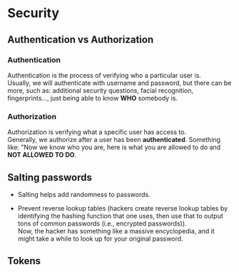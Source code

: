 # Security

## Authentication vs Authorization

### Authentication

Authentication is the process of verifying who a particular user is. \
Usually, we will authenticate with username and password, but there can be more, such as: additional security questions, facial recognition, fingerprints..., just being able to know **WHO** somebody is.

### Authorization

Authorization is verifying what a specific user has access to. \
Generally, we authorize after a user has been **authenticated**. Something like: "Now we know who you are, here is what you are allowed to do and **NOT ALLOWED TO DO**.

## Salting passwords

- Salting helps add randomness to passwords.

- Prevent reverse lookup tables (hackers create reverse lookup tables by identifying the hashing function that one uses, then use that to output tons of common passwords (i.e., encrypted passwords)). \
  Now, the hacker has something like a massive encyclopedia, and it might take a while to look up for your original password.

## Tokens
